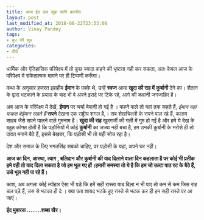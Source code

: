```yaml
---
title: आज ईद उल जुहा यानि बकरीद
layout: post
last_modified_at: 2018-08-22T23:53:00
author: Vinay Pandey
tags:
- बुध की सुध
categories:
- दीर्घ
---
```

धार्मिक और ऐतिहासिक परिपेक्ष्य  में तो कुछ ज्यादा कहने की धृष्टता नही कर सकता, अतः केवल आज के परिपेक्ष्य में संकेतात्मक मायने पर ही टिप्पणी करूँगा। 

कथा के अनुसार हजरत इब्राहीम **ईमान** के पक्के थे, उन्हें **स्वप्न** आया **खुदा की राह में** **कुर्बानी** देने का। शैतान के द्वारा भटकाने के प्रयास के बाद भी वे अपने इरादे पर टिके रहे, आगे की कहानी जगजाहिर है। 

अब आज के परिपेक्ष्य में देखें, **ईमान** पर चर्चा बेमानी हो गई है । कहने वाले तो यहां तक कहते हैं, *ईमान यहां फकत बेईमान रखते हैं* **सपने** देखना एक राष्ट्रीय शगल है,। सब शेखचिल्ली के सपने पाल रहे हैं, कलाम साहब जैसे सपने पालने वाले गुमनाम है। **खुदा की राह**  खुदगर्जी की गली में गुम हो गई है और हमे ये देख के बहुत कोफ्त होती है कि पड़ोसियों में कोई **कुर्बानी** का जज्बा नही बचा है, हम उनकी कुर्बानी के भरोसे ही तो दावत मनाने बैठे हैं, इससे बेखबर, कि पड़ोसी भी तो यही सोच रहा है।

देश और समाज के लिए भगतसिंह सबको चाहिए, पर पड़ोसी के यहां, अपने घर नही।

**आज का दिन, आस्था, त्याग , बलिदान और कुर्बानी की याद दिलाने वाला दिन कहलाता है पर कोई भी प्रतीक हमे वही तो याद दिला सकता है जो हम भूल गए हों।हमारी समस्या तो ये है कि हम जो उल्टा पाठ रट के बैठे हैं, उसे भूल नही पा रहे हैं।** 

काश, अब अगला कोई त्योहार ऐसा भी पड़े कि हमें सही रास्ता याद दिला न भी पाए तो कम से कम जिस राह चल पड़े हैं, उस से भटका ही दे । क्या पता शायद भटके हुए रास्ते से भटक कर ही हम सही रास्ते पर आ जाएं। 

**ईद मुबारक ........शब्बा खैर।**


